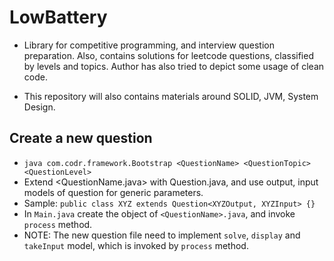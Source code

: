 # LowBattery 

* Library for competitive programming, and interview question preparation. Also, contains solutions for leetcode questions, classified by levels and topics. Author has also tried to depict some usage of clean code. 

* This repository will also contains materials around SOLID, JVM, System Design.

## Create a new question

* `java com.codr.framework.Bootstrap <QuestionName> <QuestionTopic> <QuestionLevel>`
* Extend <QuestionName.java> with Question.java, and use output, input models of question for generic parameters.
* Sample: `public class XYZ extends Question<XYZOutput, XYZInput> {}`
* In `Main.java` create the object of `<QuestionName>.java`, and invoke `process` method. 
* NOTE: The new question file need to implement `solve`, `display` and `takeInput` model, which is invoked by `process` method.

